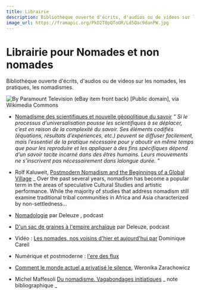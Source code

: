 ```yaml
---
title: Librairie 
description: Bibliothèque ouverte d'écrits, d'audios ou de videos sur les nomades, les pratiques, les nomadismes.
image_url: https://framapic.org/PkD2T0pQToOR/Ld5Qac9danPW.jpg
---
```


# Librairie pour Nomades et non nomades

Bibliothèque ouverte d'écrits, d'audios ou de videos sur les nomades, les pratiques, les nomadismes.

![By Paramount Television (eBay item front back) [Public domain], via Wikimedia Commons ](https://framapic.org/PkD2T0pQToOR/Ld5Qac9danPW.jpg)

- [Nomadisme des scientifiques et nouvelle géopolitique du savoir](http://www.cairn.info/revue-internationale-des-sciences-sociales-2001-2-page-341.html) _" Si le processus d’universalisation pousse les scientifiques à se déplacer, c’est en raison de la complexité du savoir. Ses éléments codifiés (équations, résultats d’expériences, etc.) peuvent se diffuser facilement, mais l’essentiel de la pratique nécessaire pour y aboutir en même temps que pour les reproduire et les appliquer à des fins spécifiques dépend d’un savoir tacite incarné dans des êtres humains. Leurs mouvements ne s’inscrivent pas nécessairement dans lalongue durée. "_

- Rolf Kaluweit, [Postmodern Nomadism and the Beginnings of a Global Village](http://urfist.enc-sorbonne.fr/sites/default/files/ab/Bouchard_Comparaison_AO_RSX_112016.pdf) _ Over  the  past  several  years, nomadism has  become  a  popular  term  in  the  areas  of  speculative  Cultural  Studies  and  artistic  performance. While  the  majority  of  studies that  address nomadism still  examine  traditional  tribal  communities  in  Africa  and  Asia  characterized  by  non-settledness...  

- [Nomadologie](https://youtu.be/2MeC5uC48Kk) par Deleuze , podcast

- [D'un sac de graines à l'empire archaïque](https://youtu.be/X55HCa2_BHI) par Deleuze, podcast

- Vidéo : [Les nomades, nos voisins d'hier et aujourd'hui par](https://www.youtube.com/watch?v=EIkTcWcXclw&feature=youtu.be) Dominique Careil

- Numérique et postmoderne : [l'ere des flux](http://laurent.jullier.free.fr/TEL/LJ2009_Flussi.pdf)

- [Comment le monde actuel a privatisé le silence](http://www.telerama.fr/idees/comment-le-monde-actuel-a-privatise-le-silence,138904.php#EI7rz5ziWytDzh4b.01),  Weronika Zarachowicz

- Michel Maffesoli [Du nomadisme. Vagabondages initiatiques](http://www.persee.fr/doc/agora_1268-5666_1997_num_10_1_1574_t12_0132_0000_2) _ note bibliographique _
